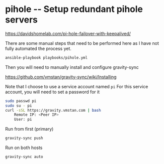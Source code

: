 # pihole -- Setup redundant pihole servers

<https://davidshomelab.com/pi-hole-failover-with-keepalived/>

There are some manual steps that need to be performed here as I have not fully automated the process yet.

```bash
ansible-playbook playbooks/pihole.yml
```

Then you will need to manually install and configure gravity-sync

<https://github.com/vmstan/gravity-sync/wiki/Installing>

Note that I choose to use a service account named `pi`
For this service account, you will need to set a password for it

```bash
sudo passwd pi
sudo su - pi
curl -sSL https://gravity.vmstan.com | bash
    Remote IP: <Peer IP>
    User: pi
```

Run from first (primary)

```bash
gravity-sync push
```

Run on both hosts

```bash
gravity-sync auto
```
